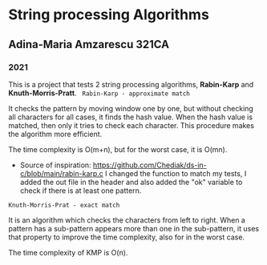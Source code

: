 # String processing Algorithms
## Adina-Maria Amzarescu 321CA
### 2021

This is a project that tests 2 string processing algorithms, **Rabin-Karp** and **Knuth-Morris-Pratt**. 
`` Rabin-Karp - approximate match``

It checks the pattern by moving window one by one, but without checking all characters for all cases, it finds the hash value. When the hash value is matched, then only it tries to check each character. This procedure makes the algorithm more efficient.

The time complexity is O(m+n), but for the worst case, it is O(mn).

* Source of inspiration: https://github.com/Chediak/ds-in-c/blob/main/rabin-karp.c 
  I changed the function to match my tests, I added the out file in the header and also
  added the "ok" variable to check if there is at least one pattern. 

``Knuth-Morris-Prat - exact match``

It is an algorithm which checks the characters from left to right. When a pattern has a sub-pattern appears more than one in the sub-pattern, it uses that property to improve the time complexity, also for in the worst case.

The time complexity of KMP is O(n).
